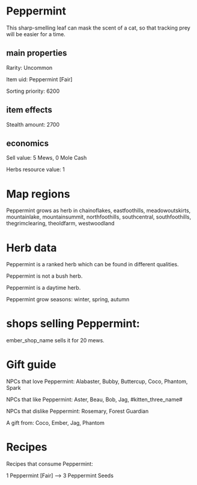 # Peppermint

This sharp-smelling leaf can mask the scent of a cat, so that tracking prey will be easier for a time.

## main properties

Rarity: Uncommon

Item uid: Peppermint [Fair]

Sorting priority: 6200

## item effects

Stealth amount: 2700

## economics

Sell value: 5 Mews, 0 Mole Cash

Herbs resource value: 1

# Map regions

Peppermint grows as herb in chainoflakes, eastfoothills, meadowoutskirts, mountainlake, mountainsummit, northfoothills, southcentral, southfoothills, thegrimclearing, theoldfarm, westwoodland

# Herb data

Peppermint is a ranked herb which can be found in different qualities.

Peppermint is not a bush herb.

Peppermint is a daytime herb.

Peppermint grow seasons: winter, spring, autumn

# shops selling Peppermint:

ember_shop_name sells it for 20 mews.

# Gift guide

NPCs that love Peppermint: Alabaster, Bubby, Buttercup, Coco, Phantom, Spark

NPCs that like Peppermint: Aster, Beau, Bob, Jag, #kitten_three_name#

NPCs that dislike Peppermint: Rosemary, Forest Guardian

A gift from: Coco, Ember, Jag, Phantom

# Recipes

Recipes that consume Peppermint:

1 Peppermint [Fair] --> 3 Peppermint Seeds
